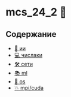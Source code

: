 # mcs_24_2 🏴

## Содержание
<!-- TOC -->
* [🔮 ии](iai/README.md)
* [💻 числаки](mcm/README.md)
* [🛠️ сети](net/README.md)
* [📚 ml](nnml/README.md)
* [💾 os](os/README.md)
* [💥️ mpi/cuda](spdp/README.md)
<!-- TOC -->